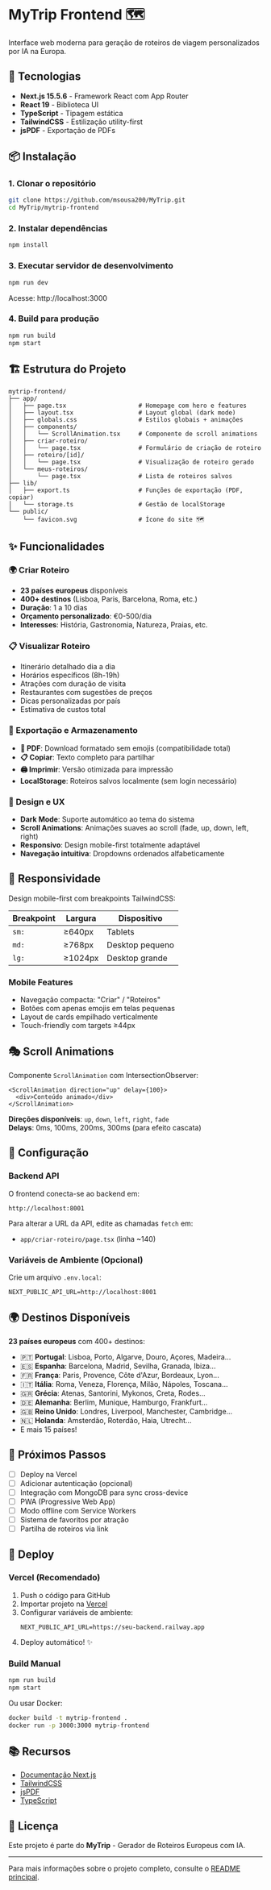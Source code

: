 # MyTrip Frontend 🗺️

Interface web moderna para geração de roteiros de viagem personalizados por IA na Europa.

## 🚀 Tecnologias

- **Next.js 15.5.6** - Framework React com App Router
- **React 19** - Biblioteca UI
- **TypeScript** - Tipagem estática
- **TailwindCSS** - Estilização utility-first
- **jsPDF** - Exportação de PDFs

## 📦 Instalação

### 1. Clonar o repositório

```bash
git clone https://github.com/msousa200/MyTrip.git
cd MyTrip/mytrip-frontend
```

### 2. Instalar dependências

```bash
npm install
```

### 3. Executar servidor de desenvolvimento

```bash
npm run dev
```

Acesse: http://localhost:3000

### 4. Build para produção

```bash
npm run build
npm start
```

## 🏗️ Estrutura do Projeto

```
mytrip-frontend/
├── app/
│   ├── page.tsx                    # Homepage com hero e features
│   ├── layout.tsx                  # Layout global (dark mode)
│   ├── globals.css                 # Estilos globais + animações
│   ├── components/
│   │   └── ScrollAnimation.tsx     # Componente de scroll animations
│   ├── criar-roteiro/
│   │   └── page.tsx                # Formulário de criação de roteiro
│   ├── roteiro/[id]/
│   │   └── page.tsx                # Visualização de roteiro gerado
│   └── meus-roteiros/
│       └── page.tsx                # Lista de roteiros salvos
├── lib/
│   ├── export.ts                   # Funções de exportação (PDF, copiar)
│   └── storage.ts                  # Gestão de localStorage
└── public/
    └── favicon.svg                 # Ícone do site 🗺️
```

## ✨ Funcionalidades

### 🌍 Criar Roteiro
- **23 países europeus** disponíveis
- **400+ destinos** (Lisboa, Paris, Barcelona, Roma, etc.)
- **Duração**: 1 a 10 dias
- **Orçamento personalizado**: €0-500/dia
- **Interesses**: História, Gastronomia, Natureza, Praias, etc.

### 📋 Visualizar Roteiro
- Itinerário detalhado dia a dia
- Horários específicos (8h-19h)
- Atrações com duração de visita
- Restaurantes com sugestões de preços
- Dicas personalizadas por país
- Estimativa de custos total

### 💾 Exportação e Armazenamento
- **📕 PDF**: Download formatado sem emojis (compatibilidade total)
- **📋 Copiar**: Texto completo para partilhar
- **🖨️ Imprimir**: Versão otimizada para impressão
- **LocalStorage**: Roteiros salvos localmente (sem login necessário)

### 🎨 Design e UX
- **Dark Mode**: Suporte automático ao tema do sistema
- **Scroll Animations**: Animações suaves ao scroll (fade, up, down, left, right)
- **Responsivo**: Design mobile-first totalmente adaptável
- **Navegação intuitiva**: Dropdowns ordenados alfabeticamente

## 📱 Responsividade

Design mobile-first com breakpoints TailwindCSS:

| Breakpoint | Largura | Dispositivo |
|------------|---------|-------------|
| `sm:` | ≥640px | Tablets |
| `md:` | ≥768px | Desktop pequeno |
| `lg:` | ≥1024px | Desktop grande |

### Mobile Features
- Navegação compacta: "Criar" / "Roteiros"
- Botões com apenas emojis em telas pequenas
- Layout de cards empilhado verticalmente
- Touch-friendly com targets ≥44px

## 🎭 Scroll Animations

Componente `ScrollAnimation` com IntersectionObserver:

```tsx
<ScrollAnimation direction="up" delay={100}>
  <div>Conteúdo animado</div>
</ScrollAnimation>
```

**Direções disponíveis**: `up`, `down`, `left`, `right`, `fade`  
**Delays**: 0ms, 100ms, 200ms, 300ms (para efeito cascata)

## 🔧 Configuração

### Backend API

O frontend conecta-se ao backend em:
```
http://localhost:8001
```

Para alterar a URL da API, edite as chamadas `fetch` em:
- `app/criar-roteiro/page.tsx` (linha ~140)

### Variáveis de Ambiente (Opcional)

Crie um arquivo `.env.local`:

```env
NEXT_PUBLIC_API_URL=http://localhost:8001
```

## 🌍 Destinos Disponíveis

**23 países europeus** com 400+ destinos:

- 🇵🇹 **Portugal**: Lisboa, Porto, Algarve, Douro, Açores, Madeira...
- 🇪🇸 **Espanha**: Barcelona, Madrid, Sevilha, Granada, Ibiza...
- 🇫🇷 **França**: Paris, Provence, Côte d'Azur, Bordeaux, Lyon...
- 🇮🇹 **Itália**: Roma, Veneza, Florença, Milão, Nápoles, Toscana...
- 🇬🇷 **Grécia**: Atenas, Santorini, Mykonos, Creta, Rodes...
- 🇩🇪 **Alemanha**: Berlim, Munique, Hamburgo, Frankfurt...
- 🇬🇧 **Reino Unido**: Londres, Liverpool, Manchester, Cambridge...
- 🇳🇱 **Holanda**: Amsterdão, Roterdão, Haia, Utrecht...
- E mais 15 países!

## 🎯 Próximos Passos

- [ ] Deploy na Vercel
- [ ] Adicionar autenticação (opcional)
- [ ] Integração com MongoDB para sync cross-device
- [ ] PWA (Progressive Web App)
- [ ] Modo offline com Service Workers
- [ ] Sistema de favoritos por atração
- [ ] Partilha de roteiros via link

## 🚀 Deploy

### Vercel (Recomendado)

1. Push o código para GitHub
2. Importar projeto na [Vercel](https://vercel.com)
3. Configurar variáveis de ambiente:
   ```
   NEXT_PUBLIC_API_URL=https://seu-backend.railway.app
   ```
4. Deploy automático! ✨

### Build Manual

```bash
npm run build
npm start
```

Ou usar Docker:

```bash
docker build -t mytrip-frontend .
docker run -p 3000:3000 mytrip-frontend
```

## 📚 Recursos

- [Documentação Next.js](https://nextjs.org/docs)
- [TailwindCSS](https://tailwindcss.com/docs)
- [jsPDF](https://github.com/parallax/jsPDF)
- [TypeScript](https://www.typescriptlang.org/docs)

## 📄 Licença

Este projeto é parte do **MyTrip** - Gerador de Roteiros Europeus com IA.

---

Para mais informações sobre o projeto completo, consulte o [README principal](../README.md).
